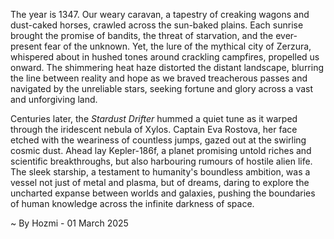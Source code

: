 
The year is 1347.  Our weary caravan, a tapestry of creaking wagons and dust-caked horses, crawled across the sun-baked plains.  Each sunrise brought the promise of bandits, the threat of starvation, and the ever-present fear of the unknown. Yet, the lure of the mythical city of Zerzura, whispered about in hushed tones around crackling campfires, propelled us onward.  The shimmering heat haze distorted the distant landscape, blurring the line between reality and hope as we braved treacherous passes and navigated by the unreliable stars, seeking fortune and glory across a vast and unforgiving land.

Centuries later, the *Stardust Drifter* hummed a quiet tune as it warped through the iridescent nebula of Xylos.  Captain Eva Rostova, her face etched with the weariness of countless jumps, gazed out at the swirling cosmic dust.  Ahead lay Kepler-186f, a planet promising untold riches and scientific breakthroughs, but also harbouring rumours of hostile alien life.  The sleek starship, a testament to humanity's boundless ambition, was a vessel not just of metal and plasma, but of dreams, daring to explore the uncharted expanse between worlds and galaxies, pushing the boundaries of human knowledge across the infinite darkness of space.

~ By Hozmi - 01 March 2025
